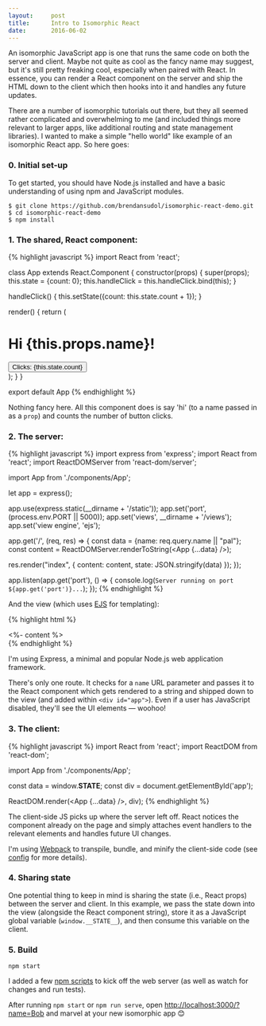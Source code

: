 ```yaml
---
layout:     post
title:      Intro to Isomorphic React
date:       2016-06-02
---
```


An isomorphic JavaScript app is one that runs the same code on both the server
and client. Maybe not quite as cool as the fancy name may suggest, but it's
still pretty freaking cool, especially when paired with React. In essence, you
can render a React component on the server and ship the HTML down to the client
which then hooks into it and handles any future updates.

There are a number of isomorphic tutorials out there, but they all seemed rather
complicated and overwhelming to me (and included things more relevant to larger
apps, like additional routing and state management libraries). I wanted to make
a simple "hello world" like example of an isomorphic React app. So here goes:

### 0\. Initial set-up

To get started, you should have Node.js installed and have a basic understanding
of using npm and JavaScript modules.

    $ git clone https://github.com/brendansudol/isomorphic-react-demo.git
    $ cd isomorphic-react-demo
    $ npm install

### 1\. The shared, React component:

{% highlight javascript %}
import React from 'react';


class App extends React.Component {
  constructor(props) {
    super(props);
    this.state = {count: 0};
    this.handleClick = this.handleClick.bind(this);
  }

  handleClick() {
    this.setState({count: this.state.count + 1});
  }

  render() {
    return (
      <div>
        <h1>Hi {this.props.name}!</h1>
        <button onClick={this.handleClick}>
          Clicks: {this.state.count}
        </button>
      </div>
    );
  }
}

export default App
{% endhighlight %}

Nothing fancy here. All this component does is say 'hi' (to a name passed in as
a `prop`) and counts the number of button clicks.

### 2\. The server:

{% highlight javascript %}
import express from 'express';
import React from 'react';
import ReactDOMServer from 'react-dom/server';

import App from './components/App';


let app = express();

app.use(express.static(__dirname + '/static'));
app.set('port', (process.env.PORT || 5000));
app.set('views', __dirname + '/views');
app.set('view engine', 'ejs');

app.get('/', (req, res) => {
  const data = {name: req.query.name || "pal"};
  const content = ReactDOMServer.renderToString(<App {...data} />);

  res.render("index", {
    content: content,
    state: JSON.stringify(data)
  });
});

app.listen(app.get('port'), () => {
  console.log(`Server running on port ${app.get('port')}...`);
});
{% endhighlight %}

And the view (which uses [EJS](http://ejs.co/) for templating):

{% highlight html %}
<!DOCTYPE html>
<html>
  <head>
    <meta charset="utf-8">
    <script>
      window.__STATE__ = <%- state %>    
    </script>
  </head>
  <body>
    <div id="app"><%- content %></div>
    <script src="/bundle.js"></script>
  </body>
</html>
{% endhighlight %}

I'm using Express, a minimal and popular Node.js web application framework.

There's only one route. It checks for a `name` URL parameter and passes it to
the React component which gets rendered to a string and shipped down to the view
(and added within `<div id="app">`). Even if a user has JavaScript disabled,
they'll see the UI elements — woohoo!

### 3\. The client:

{% highlight javascript %}
import React from 'react';
import ReactDOM from 'react-dom';

import App from './components/App';


const data = window.__STATE__;
const div = document.getElementById('app');

ReactDOM.render(<App {...data} />, div);
{% endhighlight %}

The client-side JS picks up where the server left off. React notices the
component already on the page and simply attaches event handlers to the relevant
elements and handles future UI changes.

I'm using [Webpack](https://webpack.github.io/) to transpile, bundle, and minify
the client-side code (see
[config](https://github.com/brendansudol/isomorphic-react-demo/blob/master/webpack.config.js)
for more details).

### 4\. Sharing state

One potential thing to keep in mind is sharing the state (i.e., React props)
between the server and client. In this example, we pass the state down into the
view (alongside the React component string), store it as a JavaScript global
variable (`window.__STATE__`), and then consume this variable on the client.

### 5\. Build

    npm start

I added a few
[npm scripts](https://github.com/brendansudol/isomorphic-react-demo/blob/master/package.json#L5)
to kick off the web server (as well as watch for changes and run tests).

After running `npm start` or `npm run serve`, open
[http://localhost:3000/?name=Bob](http://localhost:3000/?name=Bob) and marvel at
your new isomorphic app 😊

